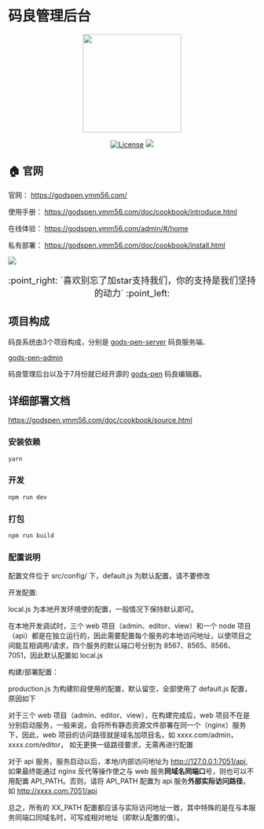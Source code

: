 # 码良管理后台
 
<p align="center"><a href="https://godspen.ymm56.com/" target="_blank" rel="noopener noreferrer"><img width="200" src="https://godspen.ymm56.com/doc/logo.png"></a></p>

<p align="center">
  <a href="https://godspen.ymm56.com/"><img src="https://img.shields.io/github/license/ymm-tech/gods-pen" alt="License"></a>
  <a href="https://godspen.ymm56.com/"><img src="https://img.shields.io/github/package-json/v/ymm-tech/gods-pen"></a>

</p>


##  :house: 官网
  
  官网： https://godspen.ymm56.com/

  使用手册： https://godspen.ymm56.com/doc/cookbook/introduce.html

  在线体验： https://godspen.ymm56.com/admin/#/home
  
  私有部署： https://godspen.ymm56.com/doc/cookbook/install.html


![](https://ymm-maliang.oss-cn-hangzhou.aliyuncs.com/ymm-maliang/access/ymm_1539588655850.png)


 <p style="font-size:18px;" align="center">:point_right: `喜欢别忘了加star支持我们，你的支持是我们坚持的动力` :point_left:</p>

## 项目构成

码良系统由3个项目构成，分别是 [gods-pen-server](https://github.com/ymm-tech/gods-pen-server) 码良服务端、

[gods-pen-admin](https://github.com/ymm-tech/gods-pen-admin) 

码良管理后台以及于7月份就已经开源的 [gods-pen](https://github.com/ymm-tech/gods-pen) 码良编辑器。


## 详细部署文档

https://godspen.ymm56.com/doc/cookbook/source.html

### 安装依赖

```bash
yarn
```

### 开发

```bash
npm run dev
```

### 打包

``` bash
npm run build
```

### 配置说明

配置文件位于 src/config/ 下，default.js 为默认配置，请不要修改

开发配置:

local.js 为本地开发环境使的配置，一般情况下保持默认即可。

在本地开发调试时，三个 web 项目（admin、editor、view）和一个 node 项目（api）都是在独立运行的，因此需要配置每个服务的本地访问地址，以使项目之间能互相调用/请求，四个服务的默认端口号分别为 8567、8565、8566、7051，因此默认配置如 local.js

构建/部署配置：

production.js 为构建阶段使用的配置，默认留空，全部使用了 default.js 配置，原因如下

对于三个 web 项目（admin、editor、view），在构建完成后，web 项目不在是分别启动服务，一般来说，会将所有静态资源文件部署在同一个（nginx）服务下，因此，web 项目的访问路径就是域名加项目名，如 xxxx.com/admin，xxxx.com/editor， 如无更换一级路径要求，无需再进行配置

对于 api 服务，服务启动以后，本地/内部访问地址为 http://127.0.0.1:7051/api, 如果最终能通过 nginx 反代等操作使之与 web 服务**同域名同端口**号，则也可以不用配置 API_PATH。否则，请将 API_PATH 配置为 api 服务**外部实际访问路径**，如 http://xxxx.com:7051/api

总之，所有的 XX_PATH 配置都应该与实际访问地址一致，其中特殊的是在与本服务同端口同域名时，可写成相对地址（即默认配置的值）。
